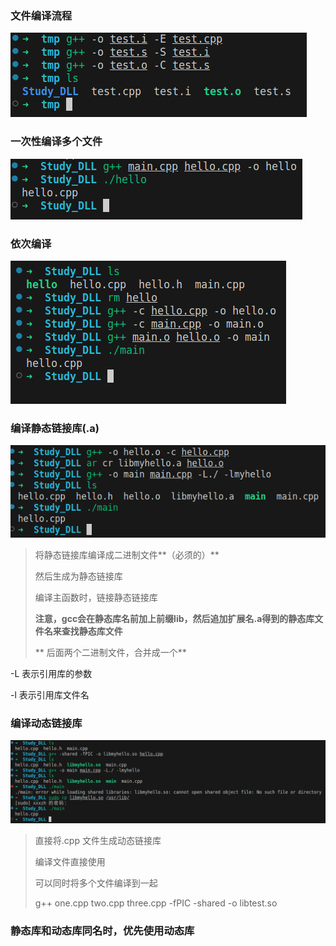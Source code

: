 ### 文件编译流程

![image-20231212204102462](./assets/image-20231212204102462.png)

### 一次性编译多个文件

![image-20231212203326754](./assets/image-20231212203326754.png)

### 依次编译

![image-20231212203258771](./assets/image-20231212203258771.png)

### 编译静态链接库(.a)

![image-20231212204805234](./assets/image-20231212204805234.png)

> 将静态链接库编译成二进制文件**（必须的）**
>
> 然后生成为静态链接库
>
> 编译主函数时，链接静态链接库
>
> **注意，gcc会在静态库名前加上前缀lib，然后追加扩展名.a得到的静态库文件名来查找静态库文件**
>
> ** 后面两个二进制文件，合并成一个**

-L 表示引用库的参数

-l 表示引用库文件名

### 编译动态链接库

![image-20231212211645340](./assets/image-20231212211645340.png)

> 直接将.cpp 文件生成动态链接库
>
> 编译文件直接使用
>
> 可以同时将多个文件编译到一起
>
>  g++ one.cpp two.cpp three.cpp -fPIC -shared -o libtest.so

### 静态库和动态库同名时，优先使用动态库

